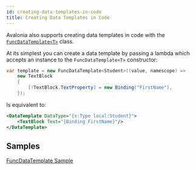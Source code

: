 ```yaml
---
id: creating-data-templates-in-code
title: Creating Data Templates in Code
---
```


Avalonia also supports creating data templates in code with the [`FuncDataTemplate<T>`](http://reference.avaloniaui.net/api/Avalonia.Controls.Templates/FuncDataTemplate_1/) class.

At its simplest you can create a data template by passing a lambda which accepts an instance to the `FuncDataTemplate<T>` constructor:

```csharp
var template = new FuncDataTemplate<Student>((value, namescope) =>
    new TextBlock
    {
        [!TextBlock.TextProperty] = new Binding("FirstName"),
    });
```

Is equivalent to:

```xml
<DataTemplate DataType="{x:Type local:Student}">
    <TextBlock Text="{Binding FirstName}"/>
</DataTemplate>
```

## Samples

[FuncDataTemplate Sample](https://github.com/AvaloniaUI/Avalonia.Samples/blob/main/src/Avalonia.Samples/DataTemplates/FuncDataTemplateSample)
